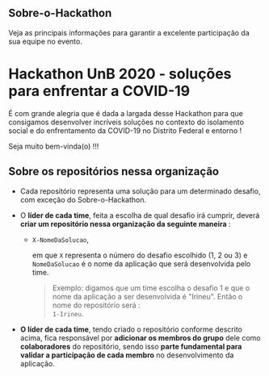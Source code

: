 ## Sobre-o-Hackathon
Veja as principais informações para garantir a excelente participação da sua equipe no evento.

# Hackathon UnB 2020 - soluções para enfrentar a COVID-19

É com grande alegria que é dada a largada desse Hackathon para que consigamos desenvolver incríveis soluções no contexto do isolamento social e do enfrentamento da COVID-19 no Distrito Federal e entorno !

Seja muito bem-vinda(o) !!!

## Sobre os repositórios nessa organização

- Cada repositório representa uma solução para um determinado desafio, com exceção do Sobre-o-Hackathon.

- O **líder de cada time**, feita a escolha de qual desafio irá cumprir, deverá **criar um repositório nessa organização da seguinte maneira** :

  - ``X-NomeDaSolucao``, 

      em que ``X`` representa o número do desafio escolhido (1, 2 ou 3) e </br>
      ``NomeDaSolucao`` é o nome da aplicação que será desenvolvida pelo time.

      > Exemplo: digamos que um time escolha o desafio 1 e que o nome da aplicação a ser desenvolvida é "Irineu". Então o nome            do repositório será :</br> ``1-Irineu``.
      
- **O líder de cada time**, tendo criado o repositório conforme descrito acima, fica responsável por **adicionar os membros do grupo** dele como **colaboradores** do repositório, sendo isso **parte fundamental para validar a participação de cada membro** no desenvolvimento da aplicação.
